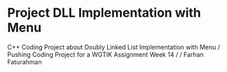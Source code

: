 # Project DLL Implementation with Menu
C++ Coding Project about Doubly Linked List Implementation with Menu
/
Pushing Coding Project for a WGTIK Assignment Week 14
/
/
Farhan Faturahman
